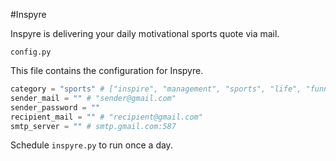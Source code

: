 #Inspyre

Inspyre is delivering your daily motivational sports quote via mail.

`config.py`

This file contains the configuration for Inspyre.
```python
category = "sports" # ["inspire", "management", "sports", "life", "funny", "love", "art"]
sender_mail = "" # "sender@gmail.com"
sender_password = ""
recipient_mail = "" # "recipient@gmail.com"
smtp_server = "" # smtp.gmail.com:587
```

Schedule `inspyre.py` to run once a day.